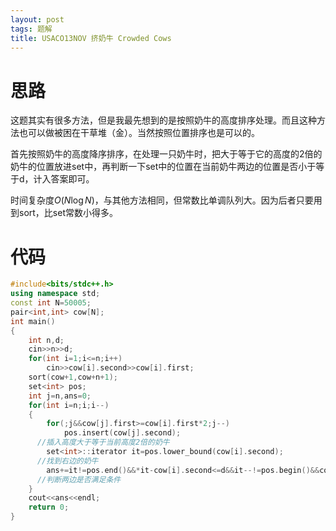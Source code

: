 ```yaml
---
layout: post
tags: 题解
title: USACO13NOV 挤奶牛 Crowded Cows
---
```


# 思路

这题其实有很多方法，但是我最先想到的是按照奶牛的高度排序处理。而且这种方法也可以做被困在干草堆（金）。当然按照位置排序也是可以的。

首先按照奶牛的高度降序排序，在处理一只奶牛时，把大于等于它的高度的2倍的奶牛的位置放进set中，再判断一下set中的位置在当前奶牛两边的位置是否小于等于d，计入答案即可。

时间复杂度$O(N\log N)$，与其他方法相同，但常数比单调队列大。因为后者只要用到sort，比set常数小得多。

 <!-- more -->

# 代码

```cpp
#include<bits/stdc++.h>
using namespace std;
const int N=50005;
pair<int,int> cow[N];
int main()
{
	int n,d;
	cin>>n>>d;
	for(int i=1;i<=n;i++)
		cin>>cow[i].second>>cow[i].first;
	sort(cow+1,cow+n+1);
	set<int> pos;
	int j=n,ans=0;
	for(int i=n;i;i--)
	{
		for(;j&&cow[j].first>=cow[i].first*2;j--)
			pos.insert(cow[j].second);
      //插入高度大于等于当前高度2倍的奶牛
		set<int>::iterator it=pos.lower_bound(cow[i].second);
      //找到右边的奶牛
		ans+=it!=pos.end()&&*it-cow[i].second<=d&&it--!=pos.begin()&&cow[i].second-*it<=d;
      //判断两边是否满足条件
	}
	cout<<ans<<endl;
	return 0;
}
```

